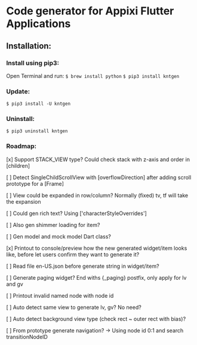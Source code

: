 # Code generator for Appixi Flutter Applications
## Installation:
### Install using pip3:
Open Terminal and run:
``
$ brew install python
``
``
$ pip3 install kntgen
``

### Update:

``
$ pip3 install -U kntgen
``

### Uninstall:

``
$ pip3 uninstall kntgen
``

### Roadmap:

[x] Support STACK_VIEW type? Could check stack with z-axis and order in [children]

[ ] Detect SingleChildScrollView with [overflowDirection] after adding scroll prototype for a [Frame]

[ ] View could be expanded in row/column? Normally (fixed) tv, tf will take the expansion

[ ] Could gen rich text? Using ['characterStyleOverrides']

[ ] Also gen shimmer loading for item?

[ ] Gen model and mock model Dart class?

[x] Printout to console/preview how the new generated widget/item looks like, before let users confirm they want to generate it?

[ ] Read file en-US.json before generate string in widget/item?

[ ] Generate paging widget? End withs {_paging} postfix, only apply for lv and gv

[ ] Printout invalid named node with node id

[ ] Auto detect same view to generate lv, gv? No need?

[ ] Auto detect background view type (check rect ~ outer rect with bias)?

[ ] From prototype generate navigation? -> Using node id 0:1 and search transitionNodeID